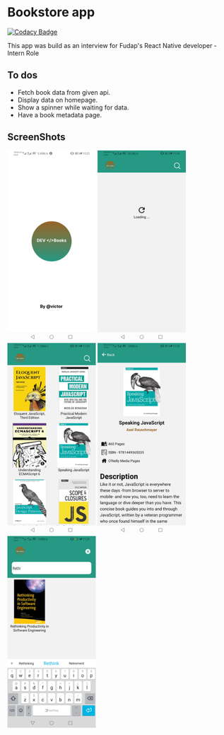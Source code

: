 # Bookstore app

[![Codacy Badge](https://app.codacy.com/project/badge/Grade/625d839d0d9841ac9a907da3b062424a)](https://www.codacy.com/gh/vicowiti/bookstore-app/dashboard?utm_source=github.com&utm_medium=referral&utm_content=vicowiti/bookstore-app&utm_campaign=Badge_Grade)

<p> This app was build as an interview for Fudap's React Native developer - Intern Role</p>

## To dos

<ul>
<li>Fetch book data from given api.</li>
<li>Display data on homepage.</li>
<li>Show a spinner while waiting for data.</li>
<li>Have a book metadata page.</li>
</ul>

## ScreenShots

<div>
<img src="./assets/1.jpg" alt="launch" width="200" >
<img src="./assets/2.jpg" alt="loading" width="200" >
<img src="./assets/3.jpg" alt="homepage" width="200" >
<img src="./assets/4.jpg" alt="book-details" width="200" >
<img src="./assets/5.jpg" alt="search" width="200" >
</div>
